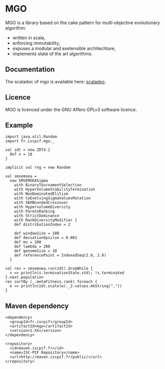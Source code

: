 MGO
===

MGO is a library based on the cake pattern for multi-objective evolutionary algorithm:
* written in scala,
* enforcing immutability,
* exposes a modular and exetensible architechture,
* implements state of the art algorithms.

Documentation
-------------

The scaladoc of mgo is available here: [scaladoc](http://romainreuillon.github.com/mgo/scaladoc).

Licence
-------

MGO is licenced under the GNU Affero GPLv3 software licence. 

Example
-------

    import java.util.Random 
    import fr.iscpif.mgo._

    val zdt = new ZDT4 {
      def n = 10
    }
  
    implicit val rng = new Random
  
    val smsemoea =
      new SMSEMOEASigma
        with BinaryTournamentSelection
        with HyperVolumeStabilityTermination
        with NonDominatedElitism
        with CoEvolvingSigmaValuesMutation
        with SBXBoundedCrossover
        with HypervolumeDiversity
        with ParetoRanking
        with StrictDominance
        with RankDiversityModifier {
        def distributionIndex = 2
        
        def windowSize = 100
        def deviationEpsilon = 0.001
        def mu = 200
        def lambda = 200
        def genomeSize = 10
        def referencePoint = IndexedSeq(2.0, 2.0)
      }
  
    val res = smsemoea.run(zdt).dropWhile {
      s => println(s.terminationState.std); !s.terminated
    }.next.population
    res sortBy (_.metaFitness.rank) foreach {
      e => println(zdt.scale(e)._2.values.mkString(","))
    }
  
Maven dependency
----------------

    <dependency>
      <groupId>fr.iscpif</groupId>
      <artifactId>mgo</artifactId>
      <version>1.XX</version>
    </dependency>
    
    <repository>
      <id>maven.iscpif.fr</id>
      <name>ISC-PIF Repository</name>
      <url>http://maven.iscpif.fr/public/</url>
    </repository>

